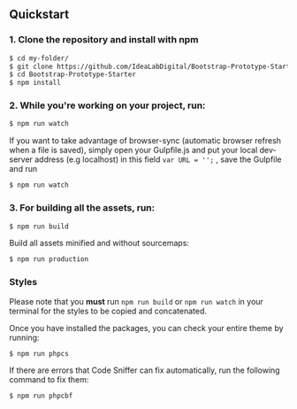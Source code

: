 
## Quickstart

### 1. Clone the repository and install with npm
```bash
$ cd my-folder/
$ git clone https://github.com/IdeaLabDigital/Bootstrap-Prototype-Starter.git
$ cd Bootstrap-Prototype-Starter
$ npm install
```

### 2. While you're working on your project, run:

```bash
$ npm run watch
```

If you want to take advantage of browser-sync (automatic browser refresh when a file is saved), simply open your Gulpfile.js and put your local dev-server address (e.g localhost) in this field ```var URL = '';``` , save the Gulpfile and run
```bash
$ npm run watch
```

### 3. For building all the assets, run:

```bash
$ npm run build
```

Build all assets minified and without sourcemaps:
```bash
$ npm run production
```

### Styles

Please note that you **must** run `npm run build` or `npm run watch` in your terminal for the styles to be copied and concatenated.

Once you have installed the packages, you can check your entire theme by running:
```bash
$ npm run phpcs
```

If there are errors that Code Sniffer can fix automatically, run the following command to fix them:
```bash
$ npm run phpcbf
```